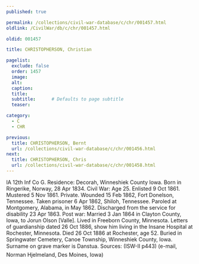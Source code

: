 ```yaml
---
published: true

permalink: /collections/civil-war-database/c/chr/001457.html
oldlink: /CivilWar/db/c/chr/001457.html

oldid: 001457

title: CHRISTOPHERSON, Christian

pagelist:
  exclude: false
  order: 1457
  image: 
  alt:
  caption:
  title:
  subtitle:      # Defaults to page subtitle
  teaser:

category: 
  - C 
  - CHR

previous:
  title: CHRISTOPHERSON, Bernt
  url: /collections/civil-war-database/c/chr/001456.html  
next:
  title: CHRISTOPHERSON, Chris
  url: /collections/civil-war-database/c/chr/001458.html   
---
```

IA 12th Inf Co G. Residence: Decorah, Winneshiek County Iowa. Born in Ringerike, Norway, 28 Apr 1834. Civil War: Age 25. Enlisted 9 Oct 1861. Mustered 5 Nov 1861. Private. Wounded 15 Feb 1862, Fort Donelson, Tennessee. Taken prisoner 6 Apr 1862, Shiloh, Tennessee. Paroled at Montgomery, Alabama, in May 1862. Discharged from the service for disability 23 Apr 1863. Post war: Married 3 Jan 1864 in Clayton County, Iowa, to Jorun Olson [Valle]. Lived in Freeborn County, Minnesota. Letters of guardianship dated 26 Oct 1886, show him living in the Insane Hospital at Rochester, Minnesota. Died 26 Oct 1886 at Rochester, age 52. Buried in Springwater Cemetery, Canoe Township, Winneshiek County, Iowa. Surname on grave marker is &#147;Danstua&#148;. Sources: (ISW-II p443) (e-mail, Norman Hjelmeland, Des Moines, Iowa)